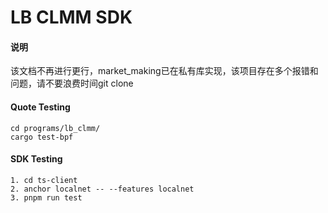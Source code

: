# LB CLMM SDK

#### 说明
该文档不再进行更行，market_making已在私有库实现，该项目存在多个报错和问题，请不要浪费时间git clone

#### Quote Testing

```
cd programs/lb_clmm/
cargo test-bpf
```

#### SDK Testing

```
1. cd ts-client
2. anchor localnet -- --features localnet
3. pnpm run test
```
